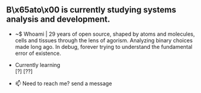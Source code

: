 B\x65ato\x00 is currently studying systems analysis and development.                            
---
  
- ~$ Whoami |  29 years of open source,
shaped by atoms and molecules,
cells and tissues through the lens of agorism.
Analyzing binary choices made long ago.
In debug, forever
trying to understand
the fundamental error of existence.
    
- Currently learning                                                                                                                                                                                                   
[?]
[??]

   

- 📫 Need to reach me? send a message
     



<!---
0Beato/0Beato is a ✨ special ✨ repository because its `README.md` (this file) appears on your GitHub profile.
You can click the Preview link to take a look at your changes.
--->

